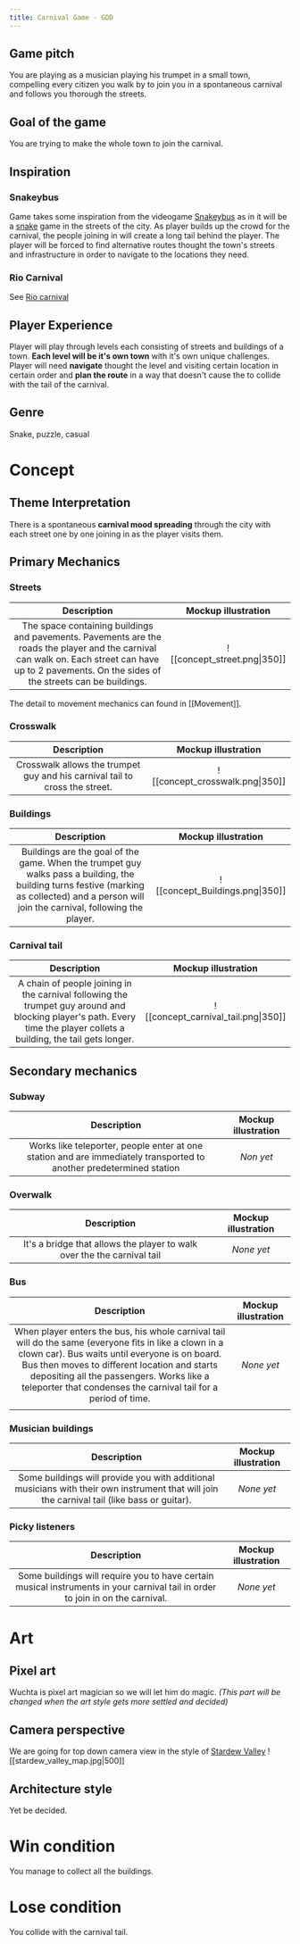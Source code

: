 ```yaml
---
title: Carnival Game - GDD
---
```


## Game pitch 

You are playing as a musician playing his trumpet in a small town, compelling every citizen you walk by to join you in a spontaneous carnival and follows you thorough the streets. 

## Goal of the game

You are trying to make the whole town to join the carnival. 
## Inspiration 

### Snakeybus

Game takes some inspiration from the videogame [Snakeybus](https://store.steampowered.com/app/1012560/Snakeybus/)
as in it will be a [snake](https://en.wikipedia.org/wiki/Snake_(video_game_genre)) game in the streets of the city. As player builds up the crowd for the carnival, the people joining in will create a long tail behind the player. The player will be forced to find alternative routes thought the town's streets and infrastructure in order to navigate to the locations they need.

### Rio Carnival

See [Rio carnival](https://en.wikipedia.org/wiki/Rio_Carnival)

## Player Experience

Player will play through levels each consisting of streets and buildings of a town. **Each level will be it's own town** with it's own unique challenges. Player will need **navigate** thought the level and visiting certain location in certain order and **plan the route** in a way that doesn't cause the to collide with the tail of the carnival.     

## Genre
Snake, puzzle, casual

# Concept 

## Theme Interpretation

There is a spontaneous **carnival mood spreading** through the city with each street one by one joining in as the player visits them. 

## Primary Mechanics

### Streets
| Description | **Mockup illustration** |
| :--: | :--: |
| The space containing buildings and pavements. Pavements are the roads the player and the carnival can walk on. Each street can have up to 2 pavements. On the sides of the streets can be buildings. | ![[concept_street.png\|350]] |

The detail to movement mechanics can found in [[Movement]]. 
### Crosswalk
| Description | **Mockup illustration** |
| :--: | :--: |
| Crosswalk allows the trumpet guy and his carnival tail to cross the street. | ![[concept_crosswalk.png\|350]] |
### Buildings 
| Description | **Mockup illustration** |
| :--: | :--: |
| Buildings are the goal of the game. When the trumpet guy walks pass a building, the building turns festive (marking as collected) and a person will join the carnival, following the player. | ![[concept_Buildings.png\|350]] |

### Carnival tail
| Description | **Mockup illustration** |
| :--: | :--: |
| A chain of people joining in the carnival following the trumpet guy around and blocking player's path. Every time the player collets a building, the tail gets longer. | ![[concept_carnival_tail.png\|350]]

## Secondary mechanics
### Subway
| Description | **Mockup illustration** |
| :--: | :--: |
| Works like teleporter, people enter at one station and are immediately transported to another predetermined station  | *Non yet* |

### Overwalk
| Description | **Mockup illustration** |
| :--: | :--: |
| It's a bridge that allows the player to walk over the the carnival tail | *None yet* |

### Bus
| Description | **Mockup illustration** |
| :--: | :--: |
| When player enters the bus, his whole carnival tail will do the same (everyone fits in like a clown in a clown car). Bus waits until everyone is on board. Bus then moves to different location and starts depositing all the passengers. Works like a teleporter that condenses the carnival tail for a period of time. | *None yet* |
|  |  |

### Musician buildings
| Description | **Mockup illustration** |
| :--: | :--: |
| Some buildings will provide you with additional musicians with their own instrument that will join the carnival tail (like bass or guitar). | *None yet* |

### Picky listeners
| Description | **Mockup illustration** |
| :--: | :--: |
| Some buildings will require you to have certain musical instruments in your carnival tail in order to join in on the carnival. | *None yet* |

# Art

## Pixel art 
Wuchta is pixel art magician so we will let him do magic. 
*(This part will be changed when the art style gets more settled and decided)*

## Camera perspective
We are going for top down camera view in the style of [Stardew Valley](https://store.steampowered.com/app/413150/Stardew_Valley/)
![[stardew_valley_map.jpg|500]]
## Architecture style
Yet be decided. 
# Win condition
You manage to collect all the buildings.
# Lose condition
You collide with the carnival tail.


